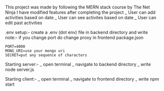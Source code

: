 This project was made by following the MERN stack course by The Net Ninja
I have modified features after completing the project
_ User can add activities based on date
_ User can see activites based on date
_ User can edit past activities

.env setup:-
create a .env (dot env) file in backend directory and write
note:- if you change port do change proxy in frontend package.json

    PORT=4000
    MONG_URI=use your mongo uri
    SECRET=put any sequence of characters

Starting server:-
_ open terminal
_ navigate to backend directory
\_ write node server.js

Starting client:-
_ open terminal
_ navigate to frontend directory
\_ write npm start
